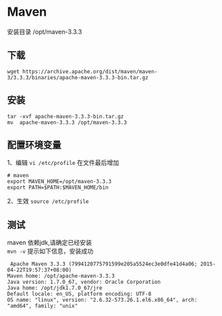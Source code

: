 # Maven

安装目录 /opt/maven-3.3.3

## 下载
`wget https://archive.apache.org/dist/maven/maven-3/3.3.3/binaries/apache-maven-3.3.3-bin.tar.gz`

## 安装
```
tar -xvf apache-maven-3.3.3-bin.tar.gz
mv  apache-maven-3.3.3 /opt/maven-3.3.3
```

## 配置环境变量
1、编辑 `vi /etc/profile` 在文件最后增加 <br>
```
# maven
export MAVEN_HOME=/opt/maven-3.3.3
export PATH=$PATH:$MAVEN_HOME/bin
```
2、生效 `source /etc/profile`

## 测试
maven 依赖jdk,请确定已经安装 <br>
`mvn -v` 提示如下信息，安装成功

     Apache Maven 3.3.3 (7994120775791599e205a5524ec3e0dfe41d4a06; 2015-04-22T19:57:37+08:00)
    Maven home: /opt/apache-maven-3.3.3
    Java version: 1.7.0_67, vendor: Oracle Corporation
    Java home: /opt/jdk1.7.0_67/jre
    Default locale: en_US, platform encoding: UTF-8
    OS name: "linux", version: "2.6.32-573.26.1.el6.x86_64", arch: "amd64", family: "unix"
